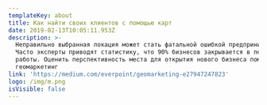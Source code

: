 ```yaml
---
templateKey: about
title: Как найти своих клиентов с помощью карт
date: 2019-02-13T10:05:11.953Z
description: >-
  Неправильно выбранная локация может стать фатальной ошибкой предпринимателя.
  Часто эксперты приводят статистику, что 90% бизнесов закрывается в первый год
  работы. Оценить перспективность места для открытия нового бизнеса поможет
  геомаркетинг
link: 'https://medium.com/everpoint/geomarketing-e27947247823'
logo: /img/m.png
isVisible: false
---
```


